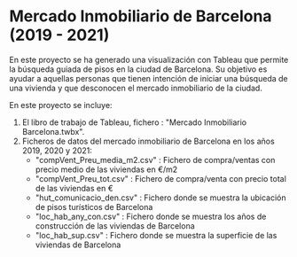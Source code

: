 # Mercado Inmobiliario de Barcelona (2019 - 2021) 
En este proyecto se ha generado una visualización con Tableau que permite la búsqueda guiada de pisos en la 
ciudad de Barcelona. Su objetivo es ayudar a aquellas personas que tienen intención de iniciar una búsqueda de una vivienda
y que desconocen el mercado inmobiliario de la ciudad.

En este proyecto se incluye: 
1) El libro de trabajo de Tableau, fichero : "Mercado Inmobiliario Barcelona.twbx".
2) Ficheros de datos del mercado inmobiliario de Barcelona en los años 2019, 2020 y 2021:   
   * "compVent_Preu_media_m2.csv" : Fichero de compra/ventas con precio medio de las viviendas en €/m2
   * "compVent_Preu_tot.csv"      : Fichero de compra/venta con precio total de las viviendas en €
   * "hut_comunicacio_den.csv"    : Fichero donde se muestra la ubicación de pisos turísticos de Barcelona
   * "loc_hab_any_con.csv"        : Fichero donde se muestra los años de construcción de las viviendas de Barcelona  
   * "loc_hab_sup.csv"            : Fichero donde se muestra la superficie de las viviendas de Barcelona
     
